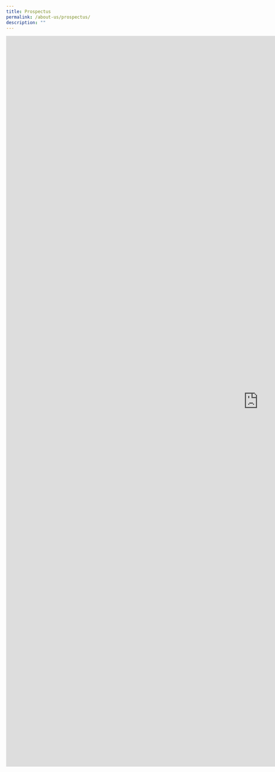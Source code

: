 ```yaml
---
title: Prospectus
permalink: /about-us/prospectus/
description: ""
---
```


<iframe src="https://docs.google.com/presentation/d/e/2PACX-1vT68FqZIuK47UO675cRQhP51mBN2m-BAhDMRjV4HFjid31WHkC8e12FKYmzFZZLWaXWxt5-LOCw3D8m/embed?start=false&amp;loop=false&amp;delayms=3000" frameborder="0" width="1372" height="1987" allowfullscreen="true"></iframe>
